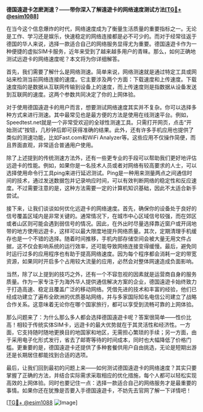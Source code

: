 **德国遠遊卡怎麽測速？——带你深入了解遠遊卡的网络速度测试方法[[TG💪+ @esim1088](https://t.me/s/esim1088)]**

在当今这个信息爆炸的时代，网络速度成为了衡量生活质量的重要指标之一。无论是工作、学习还是娱乐，快速稳定的网络连接都是必不可少的。而对于经常往返于德国的华人来说，选择一款适合自己的网络服务显得尤为重要。德国遠遊卡作为一种便捷的虚拟SIM卡服务，近年来受到了越来越多用户的青睐。那么，如何正确地测试远遊卡的网络速度呢？本文将为你详细解答。

首先，我们需要了解什么是网络测速。简单来说，网络测速就是通过特定工具或网站来检测当前网络连接的速度。它主要涉及两个方面：下载速度和上传速度。下载速度指的是数据从互联网传输到设备上的速度，而上传速度则是指数据从设备发送到互联网的速度。这两个参数共同决定了你的上网体验。

对于使用德国遠遊卡的用户而言，想要测试网络速度其实并不复杂。你可以选择多种方式来进行测速。其中最常见也是最方便的方法是使用在线测速平台。例如，Speedtest.net就是一个非常受欢迎的全球性测速工具。只需打开网页，点击“开始测试”按钮，几秒钟后即可获得准确的结果。此外，还有许多手机应用也提供了类似的测速功能，比如Fast.com和WiFi Analyzer等。这些应用不仅操作简便，而且界面直观，非常适合普通用户使用。

除了上述提到的传统测速方法外，还有一些更专业的手段可以帮助我们更好地评估远遊卡的性能。例如，如果你是一名技术人员或者对网络有较高要求的人士，可以选择使用命令行工具ping来进行延迟测试。Ping是一种用来测量两点之间通信时间的技术，通过发送数据包并记录响应时间，可以有效判断网络的稳定性和反应速度。不过需要注意的是，这种方法需要一定的计算机知识基础，因此不太适合新手尝试。

接下来，让我们谈谈如何优化远遊卡的网络速度。首先，确保你的设备处于良好的信号覆盖区域内是非常关键的。通常情况下，在城市中心区域信号较强，而在郊区或者山区则可能会遇到弱信号的情况。因此，在外出时尽量选择靠近窗户或开阔地带的地方使用远遊卡，这样可以最大限度地提升网络质量。其次，定期清理手机缓存也是一个不错的选择。随着时间推移，手机内部存储空间会被大量无用文件占据，这不仅会影响系统的运行效率，还可能导致网络连接变得缓慢。最后，避免同时运行过多的应用程序也有助于提高网络速度。因为每个程序都会消耗一定的带宽资源，如果同时开启多个占用较大流量的应用，必然会对整体网速造成负面影响。

当然，除了以上提到的技巧之外，还有一个不容忽视的因素就是运营商自身的服务质量。作为一家专注于为海外华人提供通信解决方案的企业，德国遠遊卡始终致力于打造高速、稳定且覆盖广泛的移动网络。凭借先进的技术和丰富的经验，他们已经成功建立了遍布全欧洲的优质基站网络，并与多家国际知名电信公司建立了战略合作关系。这意味着无论你在哪个国家旅行，都可以享受到流畅可靠的上网体验。

那么问题来了：为什么那么多人都会选择德国遠遊卡呢？答案很简单——性价比高！相较于传统实体SIM卡，远遊卡的最大优势就在于其灵活性和经济性。一方面，它支持随时随地更换目的地国家和地区，无需担心繁琐的手续；另一方面，由于采用电子化形式发行，省去了邮寄等待的时间成本，同时也大幅降低了价格门槛。更重要的是，德国遠遊卡还提供了多种套餐供用户自由挑选，无论是短期出游还是长期居住都能找到合适的选项。

最后，让我们回到最初的问题上来——如何测试德国遠遊卡的网络速度？其实只要掌握了正确的方法，并结合实际需求采取相应的优化措施，每个人都可以轻松实现高效的上网体验。同时也要记住一点：选择一款适合自己的网络服务才是最重要的事情。如果你还在犹豫是否要入手德国遠遊卡，不妨先去官网了解一下详情吧！

[[TG💪+ @esim1088](https://t.me/s/esim1088) ![Image](https://i.postimg.cc/4NQfJmqS/Snipaste-2025-05-13-00-14-12.png)]